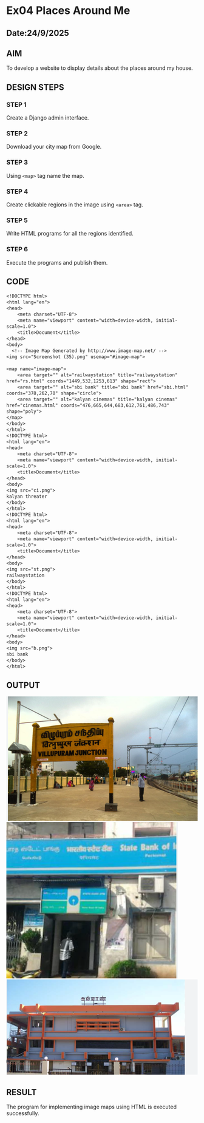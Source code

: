 # Ex04 Places Around Me
## Date:24/9/2025 

## AIM
To develop a website to display details about the places around my house.

## DESIGN STEPS

### STEP 1
Create a Django admin interface.

### STEP 2
Download your city map from Google.

### STEP 3
Using ```<map>``` tag name the map.

### STEP 4
Create clickable regions in the image using ```<area>``` tag.

### STEP 5
Write HTML programs for all the regions identified.

### STEP 6
Execute the programs and publish them.

## CODE
```
<!DOCTYPE html>
<html lang="en">
<head>
    <meta charset="UTF-8">
    <meta name="viewport" content="width=device-width, initial-scale=1.0">
    <title>Document</title>
</head>
<body>
  <!-- Image Map Generated by http://www.image-map.net/ -->
<img src="Screenshot (35).png" usemap="#image-map">

<map name="image-map">
    <area target="" alt="railwaystation" title="railwaystation" href="rs.html" coords="1449,532,1253,613" shape="rect">
    <area target="" alt="sbi bank" title="sbi bank" href="sbi.html" coords="378,262,70" shape="circle">
    <area target="" alt="kalyan cinemas" title="kalyan cinemas" href="cinemas.html" coords="476,665,644,683,612,761,486,743" shape="poly">
</map>  
</body>
</html>
<!DOCTYPE html>
<html lang="en">
<head>
    <meta charset="UTF-8">
    <meta name="viewport" content="width=device-width, initial-scale=1.0">
    <title>Document</title>
</head>
<body>
<img src="ci.png">
kalyan threater
</body>
</html>
<!DOCTYPE html>
<html lang="en">
<head>
    <meta charset="UTF-8">
    <meta name="viewport" content="width=device-width, initial-scale=1.0">
    <title>Document</title>
</head>
<body>
<img src="st.png">
railwaystation
</body>
</html>
<!DOCTYPE html>
<html lang="en">
<head>
    <meta charset="UTF-8">
    <meta name="viewport" content="width=device-width, initial-scale=1.0">
    <title>Document</title>
</head>
<body>
<img src="b.png">
sbi bank
</body>
</html>
```
## OUTPUT
![alt text](<Screenshot 2025-09-24 153909.png>)
![alt text](<Screenshot 2025-09-24 154026.png>)
![alt text](<Screenshot 2025-09-24 154230.png>)

## RESULT
The program for implementing image maps using HTML is executed successfully.
